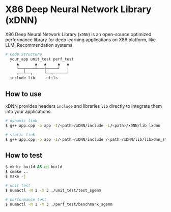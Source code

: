 # X86 Deep Neural Network Library (xDNN)

X86 Deep Neural Network Library (`xDNN`) is an open-source optimized performance library for deep learning applications on X86 platform, like LLM, Recommendation systems.

```bash
# Code Structure
  your_app unit_test perf_test
     ▲       ▲   ▲     ▲   ▲
     └──┬────┴───┼─────┘   │
     ┌──┴──┐     └──┬──────┘
  include lib     utils
```

## How to use

xDNN provides headers `include` and libraries `lib` directly to integrate them into your applications.

```bash
# dynamic link
$ g++ app.cpp -o app -I/<path>/xDNN/include -L/<path>/xDNN/lib lxdnn

# static link
$ g++ app.cpp -o app -I/<path>/xDNN/include /<path>/xDNN/lib/libxdnn_static.a
```

## How to test

```bash
$ mkdir build && cd build
$ cmake ..
$ make -j

# unit test
$ numactl -N 1 -m 3 ./unit_test/test_sgemm

# performance test
$ numactl -N 1 -m 3 ./perf_test/benchmark_sgemm
```

